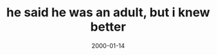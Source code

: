 ---
layout: base.njk
title : 'he said he was an adult, but i knew better' 
view_title : 'None' 
year : '2000' 
date : '2000-01-14' 
img_file : '/drawing/hesaidhe.png' 
html_file : 'hesaidhe' 
next_html : 'iblacked.html' 
year_order : '28' 
permalink : "title/{{html_file}}.html"
---